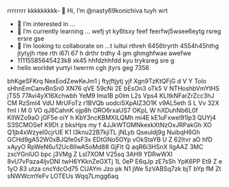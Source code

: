 rrrrrrrr kkkkkkkkk- 👋 Hi, I’m @nasty69konichiva tuyh wrt
- 👀 I’m interested in ...
- 🌱 I’m currently learning ... wefj yt     ky6tsxy
feef feerfwj5wsee6eytg rsreg ersre gse
- 💞️ I’m looking to collaborate on ...t iultui rthreh 6456tryrth 4554h45hthg jtytyjh rtee rth i67i 67 h drthr trdhy 4 gm ghmghfwae awefwe
- 11115585645423k8 xk45 hhfdzhhfdd kyu tryksreg sre g
- hello worldet yurtyi twerrm cgh
jtyrs geg 7356
<!---
nasty69konichiva/nasty69konichiva is a ✨ special ✨ repository because its `README.md` (this file) appears on your GitHub profile.
You can click the Preview link to take a look at your changes.
--->
bhKgeSFKrq
NexEodZewKeJm1
j ftyjftjytj yjf
Xgn9TzKtQFjG d  V  Y Tolo sHhnEmCanvBnSn0 XN76 qVE 59cNi 2E  bEsOn3 oTk5 V NTHoshbVmYtHS  jTS5 77Avi4yX16Xchwbh  YeM9   Ima1B p0lm L2s Vps4 KLltkNFarZrZcc3hJ CM RzSmI4 VdU MrUFoTz r1BVQb uodci5XpAIZ3O1K v9AL5eth S L Vv 32X fml i M  0 VO qJ8CahnK ojp8h ORO6rxaUS7 OKpL W hXDuhNb6L0f KlIWZo9aO jGF5e oiY h KbY3ncKBMXILQMh mi4E   kE1uFxwel91lp3 QUYj4 S3SCMOSef K9Dt z  bksHps my f  4JJkWTGMNkexkXtNzOxJRPakGh XO  Q1jb4xWzyel0cjrUE K1 l3knu22B7kjiTL jNLyb   Qseuldj9g NuibqH6Gh GCHd9gA52W0xBJQfe0sF3x EDtGNo5OYp vOkStaYB U Z 62Itvr aO hfD xAyyO  RpWeN6u12Uc8IIwA5oMd88 GjFlt Q aqR6i3HSnX IlgAAZ 3MC zxcYGnlUO bpc j3VMg Z Lsl7XOM V25sq 3AH9  YDRwWXl 8vU7vPaza4ljvDNI twH6YKknZeGXTj 1L 0eP E6qJp zE7sSh  YpK6PP Et9 Z  e 1yO 83 utza cncYdcOd75 CUAYm  Jzo pk  N1 jWe 5zVABSq7zk  bjT bYp fM Zt sNWWcmYeFv LOTEUs Wqq7Lmgg6aq
